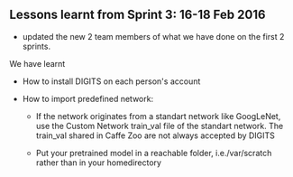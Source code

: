 ## Lessons learnt from Sprint 3: 16-18 Feb 2016

- updated the new 2 team members of what we have done on the first 2 sprints.

We have learnt 
- How to install DIGITS on each person's account
- How to import predefined network:

  - If the network originates from a standart network like GoogLeNet, use the Custom Network train_val file of the standart network. 
    The train_val shared in Caffe Zoo are not always accepted by DIGITS
    
  - Put your pretrained model in a reachable folder, i.e./var/scratch rather than in your homedirectory


